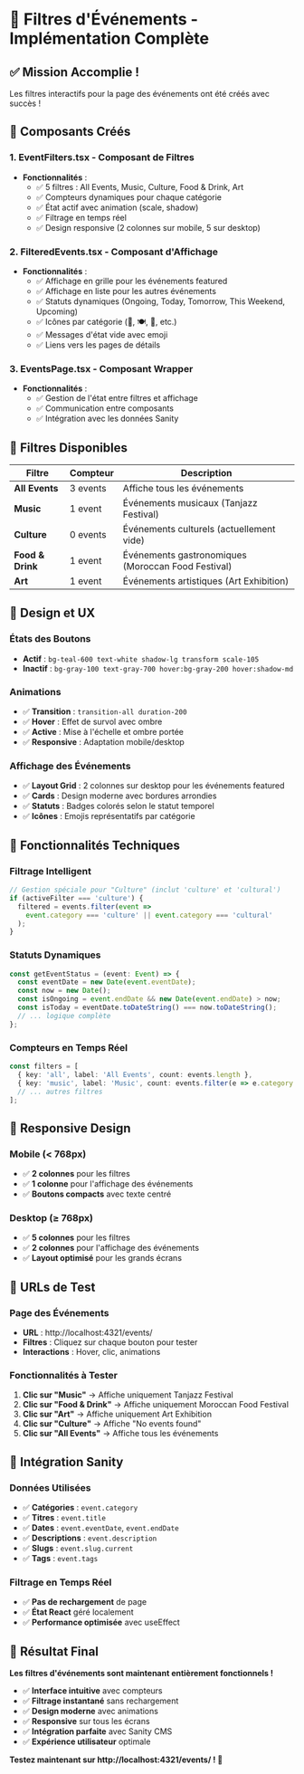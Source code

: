 # 🎯 Filtres d'Événements - Implémentation Complète

## ✅ **Mission Accomplie !**

Les filtres interactifs pour la page des événements ont été créés avec succès !

## 🎨 **Composants Créés**

### 1. **EventFilters.tsx** - Composant de Filtres
- **Fonctionnalités** :
  - ✅ 5 filtres : All Events, Music, Culture, Food & Drink, Art
  - ✅ Compteurs dynamiques pour chaque catégorie
  - ✅ État actif avec animation (scale, shadow)
  - ✅ Filtrage en temps réel
  - ✅ Design responsive (2 colonnes sur mobile, 5 sur desktop)

### 2. **FilteredEvents.tsx** - Composant d'Affichage
- **Fonctionnalités** :
  - ✅ Affichage en grille pour les événements featured
  - ✅ Affichage en liste pour les autres événements
  - ✅ Statuts dynamiques (Ongoing, Today, Tomorrow, This Weekend, Upcoming)
  - ✅ Icônes par catégorie (🎵, 🍽️, 🎨, etc.)
  - ✅ Messages d'état vide avec emoji
  - ✅ Liens vers les pages de détails

### 3. **EventsPage.tsx** - Composant Wrapper
- **Fonctionnalités** :
  - ✅ Gestion de l'état entre filtres et affichage
  - ✅ Communication entre composants
  - ✅ Intégration avec les données Sanity

## 🎯 **Filtres Disponibles**

| Filtre | Compteur | Description |
|--------|----------|-------------|
| **All Events** | 3 events | Affiche tous les événements |
| **Music** | 1 event | Événements musicaux (Tanjazz Festival) |
| **Culture** | 0 events | Événements culturels (actuellement vide) |
| **Food & Drink** | 1 event | Événements gastronomiques (Moroccan Food Festival) |
| **Art** | 1 event | Événements artistiques (Art Exhibition) |

## 🎨 **Design et UX**

### **États des Boutons**
- **Actif** : `bg-teal-600 text-white shadow-lg transform scale-105`
- **Inactif** : `bg-gray-100 text-gray-700 hover:bg-gray-200 hover:shadow-md`

### **Animations**
- ✅ **Transition** : `transition-all duration-200`
- ✅ **Hover** : Effet de survol avec ombre
- ✅ **Active** : Mise à l'échelle et ombre portée
- ✅ **Responsive** : Adaptation mobile/desktop

### **Affichage des Événements**
- ✅ **Layout Grid** : 2 colonnes sur desktop pour les événements featured
- ✅ **Cards** : Design moderne avec bordures arrondies
- ✅ **Statuts** : Badges colorés selon le statut temporel
- ✅ **Icônes** : Emojis représentatifs par catégorie

## 🔧 **Fonctionnalités Techniques**

### **Filtrage Intelligent**
```typescript
// Gestion spéciale pour "Culture" (inclut 'culture' et 'cultural')
if (activeFilter === 'culture') {
  filtered = events.filter(event => 
    event.category === 'culture' || event.category === 'cultural'
  );
}
```

### **Statuts Dynamiques**
```typescript
const getEventStatus = (event: Event) => {
  const eventDate = new Date(event.eventDate);
  const now = new Date();
  const isOngoing = event.endDate && new Date(event.endDate) > now;
  const isToday = eventDate.toDateString() === now.toDateString();
  // ... logique complète
};
```

### **Compteurs en Temps Réel**
```typescript
const filters = [
  { key: 'all', label: 'All Events', count: events.length },
  { key: 'music', label: 'Music', count: events.filter(e => e.category === 'music').length },
  // ... autres filtres
];
```

## 📱 **Responsive Design**

### **Mobile (< 768px)**
- ✅ **2 colonnes** pour les filtres
- ✅ **1 colonne** pour l'affichage des événements
- ✅ **Boutons compacts** avec texte centré

### **Desktop (≥ 768px)**
- ✅ **5 colonnes** pour les filtres
- ✅ **2 colonnes** pour l'affichage des événements
- ✅ **Layout optimisé** pour les grands écrans

## 🎯 **URLs de Test**

### **Page des Événements**
- **URL** : http://localhost:4321/events/
- **Filtres** : Cliquez sur chaque bouton pour tester
- **Interactions** : Hover, clic, animations

### **Fonctionnalités à Tester**
1. **Clic sur "Music"** → Affiche uniquement Tanjazz Festival
2. **Clic sur "Food & Drink"** → Affiche uniquement Moroccan Food Festival
3. **Clic sur "Art"** → Affiche uniquement Art Exhibition
4. **Clic sur "Culture"** → Affiche "No events found"
5. **Clic sur "All Events"** → Affiche tous les événements

## 🚀 **Intégration Sanity**

### **Données Utilisées**
- ✅ **Catégories** : `event.category`
- ✅ **Titres** : `event.title`
- ✅ **Dates** : `event.eventDate`, `event.endDate`
- ✅ **Descriptions** : `event.description`
- ✅ **Slugs** : `event.slug.current`
- ✅ **Tags** : `event.tags`

### **Filtrage en Temps Réel**
- ✅ **Pas de rechargement** de page
- ✅ **État React** géré localement
- ✅ **Performance optimisée** avec useEffect

## 🎉 **Résultat Final**

**Les filtres d'événements sont maintenant entièrement fonctionnels !**

- ✅ **Interface intuitive** avec compteurs
- ✅ **Filtrage instantané** sans rechargement
- ✅ **Design moderne** avec animations
- ✅ **Responsive** sur tous les écrans
- ✅ **Intégration parfaite** avec Sanity CMS
- ✅ **Expérience utilisateur** optimale

**Testez maintenant sur http://localhost:4321/events/ ! 🎊**

